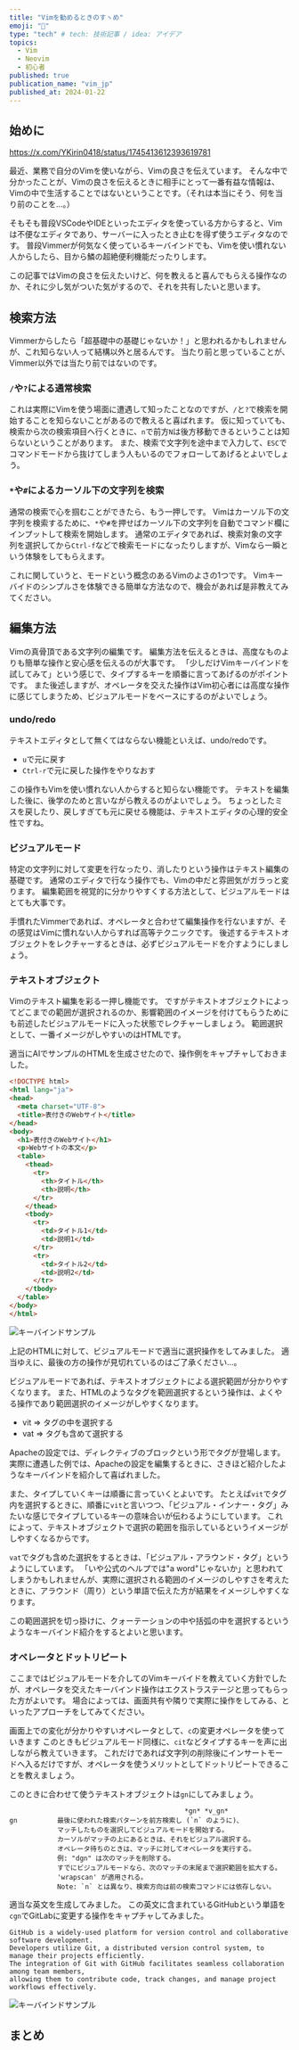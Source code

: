 ```yaml
---
title: "Vimを勧めるときのすヽめ"
emoji: "📝"
type: "tech" # tech: 技術記事 / idea: アイデア
topics: 
  - Vim
  - Neovim
  - 初心者
published: true
publication_name: "vim_jp"
published_at: 2024-01-22
---
```


## 始めに

https://x.com/YKirin0418/status/1745413612393619781

最近、業務で自分のVimを使いながら、Vimの良さを伝えています。
そんな中で分かったことが、Vimの良さを伝えるときに相手にとって一番有益な情報は、Vimの中で生活することではないということです。（それは本当にそう、何を当り前のことを…。）

そもそも普段VSCodeやIDEといったエディタを使っている方からすると、Vimは不便なエディタであり、サーバーに入ったとき止むを得ず使うエディタなのです。
普段Vimmerが何気なく使っているキーバインドでも、Vimを使い慣れない人からしたら、目から鱗の超絶便利機能だったりします。

この記事ではVimの良さを伝えたいけど、何を教えると喜んでもらえる操作なのか、それに少し気がついた気がするので、それを共有したいと思います。

## 検索方法

Vimmerからしたら「超基礎中の基礎じゃないか！」と思われるかもしれませんが、これ知らない人って結構以外と居るんです。
当たり前と思っていることが、Vimmer以外では当たり前ではないのです。

### `/`や`?`による通常検索

これは実際にVimを使う場面に遭遇して知ったことなのですが、`/`と`?`で検索を開始することを知らないことがあるので教えると喜ばれます。
仮に知っていても、検索から次の検索項目へ行くときに、`n`で前方`N`は後方移動できるということは知らないということがあります。
また、検索で文字列を途中まで入力して、`ESC`でコマンドモードから抜けてしまう人もいるのでフォローしてあげるとよいでしょう。

### `*`や`#`によるカーソル下の文字列を検索

通常の検索で心を掴むことができたら、もう一押しです。
Vimはカーソル下の文字列を検索するために、`*`や`#`を押せばカーソル下の文字列を自動でコマンド欄にインプットして検索を開始します。
通常のエディタであれば、検索対象の文字列を選択してから`Ctrl-f`などで検索モードになったりしますが、Vimなら一瞬という体験をしてもらえます。

これに関していうと、モードという概念のあるVimのよさの1つです。
Vimキーバイドのシンプルさを体験できる簡単な方法なので、機会があれば是非教えてみてください。

## 編集方法

Vimの真骨頂である文字列の編集です。
編集方法を伝えるときは、高度なものよりも簡単な操作と安心感を伝えるのが大事です。
「少しだけVimキーバインドを試してみて」という感じで、タイプするキーを順番に言ってあげるのがポイントです。
また後述しますが、オペレータを交えた操作はVim初心者には高度な操作に感じてしまうため、ビジュアルモードをベースにするのがよいでしょう。

### undo/redo

テキストエディタとして無くてはならない機能といえば、undo/redoです。

* `u`で元に戻す
* `Ctrl-r`で元に戻した操作をやりなおす

この操作もVimを使い慣れない人からすると知らない機能です。
テキストを編集した後に、後学のためと言いながら教えるのがよいでしょう。
ちょっとしたミスを戻したり、戻しすぎても元に戻せる機能は、テキストエディタの心理的安全性ですね。

### ビジュアルモード

特定の文字列に対して変更を行なったり、消したりという操作はテキスト編集の基礎です。
通常のエディタで行なう操作でも、Vimの中だと雰囲気がガラっと変ります。
編集範囲を視覚的に分かりやすくする方法として、ビジュアルモードはとても大事です。

手慣れたVimmerであれば、オペレータと合わせて編集操作を行ないますが、その感覚はVimに慣れない人からすれば高等テクニックです。
後述するテキストオブジェクトをレクチャーするときは、必ずビジュアルモードを介すようにしましょう。

### テキストオブジェクト

Vimのテキスト編集を彩る一押し機能です。
ですがテキストオブジェクトによってどこまでの範囲が選択されるのか、影響範囲のイメージを付けてもらうためにも前述したビジュアルモードに入った状態でレクチャーしましょう。
範囲選択として、一番イメージがしやすいのはHTMLです。

適当にAIでサンプルのHTMLを生成させたので、操作例をキャプチャしておきました。

```html
<!DOCTYPE html>
<html lang="ja">
<head>
  <meta charset="UTF-8">
  <title>表付きのWebサイト</title>
</head>
<body>
  <h1>表付きのWebサイト</h1>
  <p>Webサイトの本文</p>
  <table>
    <thead>
      <tr>
        <th>タイトル</th>
        <th>説明</th>
      </tr>
    </thead>
    <tbody>
      <tr>
        <td>タイトル1</td>
        <td>説明1</td>
      </tr>
      <tr>
        <td>タイトル2</td>
        <td>説明2</td>
      </tr>
    </tbody>
  </table>
</body>
</html>
```

![キーバインドサンプル](/images/0007/textobject_sample.gif)

上記のHTMLに対して、ビジュアルモードで適当に選択操作をしてみました。
適当ゆえに、最後の方の操作が見切れているのはご了承ください…。

ビジュアルモードであれば、テキストオブジェクトによる選択範囲が分かりやすくなります。
また、HTMLのようなタグを範囲選択するという操作は、よくやる操作であり範囲選択のイメージがしやすくなります。

* vit => タグの中を選択する
* vat => タグも含めて選択する

Apacheの設定では、ディレクティブのブロックという形でタグが登場します。
実際に遭遇した例では、Apacheの設定を編集するときに、さきほど紹介したようなキーバインドを紹介して喜ばれました。

また、タイプしていくキーは順番に言っていくとよいです。
たとえば`vit`でタグ内を選択するときに、順番に`vit`と言いつつ、「ビジュアル・インナー・タグ」みたいな感じでタイプしているキーの意味合いが伝わるようにしています。
これによって、テキストオブジェクトで選択の範囲を指示しているというイメージがしやすくなるからです。

`vat`でタグも含めた選択をするときは、「ビジュアル・アラウンド・タグ」というようにしています。
「いや公式のヘルプでは"a word"じゃないか」と思われてしまうかもしれませんが、実際に選択される範囲のイメージのしやすさを考えたときに、アラウンド（周り）という単語で伝えた方が結果をイメージしやすくなります。

この範囲選択を切っ掛けに、クォーテーションの中や括弧の中を選択するというようなキーバインド紹介をするとよいと思います。

### オペレータとドットリピート

ここまではビジュアルモードを介してのVimキーバイドを教えていく方針でしたが、オペレータを交えたキーバインド操作はエクストラステージと思ってもらった方がよいです。
場合によっては、画面共有や隣りで実際に操作をしてみる、といったアプローチをしてみてください。

画面上での変化が分かりやすいオペレータとして、`c`の変更オペレータを使っていきます
このときもビジュアルモード同様に、`cit`などタイプするキーを声に出しながら教えていきます。
これだけであれば文字列の削除後にインサートモードへ入るだけですが、オペレータを使うメリットとしてドットリピートできることを教えましょう。

このときに合わせて使うテキストオブジェクトは`gn`にしてみましょう。

```help : help gn
                                            *gn* *v_gn*
gn          最後に使われた検索パターンを前方検索し (`n` のように)、
            マッチしたものを選択してビジュアルモードを開始する。
            カーソルがマッチの上にあるときは、それをビジュアル選択する。
            オペレータ待ちのときは、マッチに対してオペレータを実行する。
            例: "dgn" は次のマッチを削除する。
            すでにビジュアルモードなら、次のマッチの末尾まで選択範囲を拡大する。
            'wrapscan' が適用される。
            Note: `n` とは異なり、検索方向は前の検索コマンドには依存しない。

```

適当な英文を生成してみました。
この英文に含まれているGitHubという単語を`cgn`でGitLabに変更する操作をキャプチャしてみました。

```text
GitHub is a widely-used platform for version control and collaborative software development.
Developers utilize Git, a distributed version control system, to manage their projects efficiently.
The integration of Git with GitHub facilitates seamless collaboration among team members,
allowing them to contribute code, track changes, and manage project workflows effectively.
```

![キーバインドサンプル](/images/0007/cgn_sample.gif)

## まとめ
